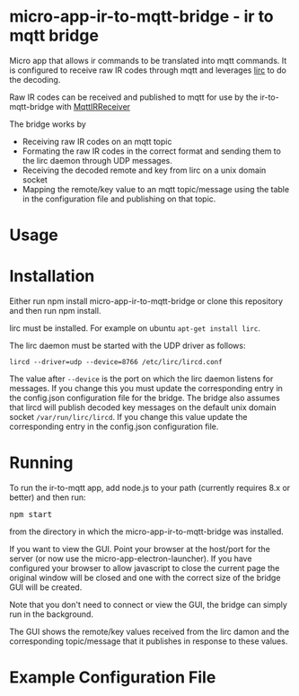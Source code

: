 # micro-app-ir-to-mqtt-bridge - ir  to mqtt bridge

Micro app that allows ir commands to be translated into
mqtt commands. It is configured to receive raw IR codes
through mqtt and leverages [lirc](http://lirc.org) to do
the decoding.

Raw IR codes can be received and published
to mqtt for use by the ir-to-mqtt-bridge with
[MqttIRReceiver](https://github.com/mhdawson/arduino-esp8266/tree/master/MqttIRReceiver)

The bridge works by 

* Receiving raw IR codes on an mqtt topic
* Formating the raw IR codes in the correct format and sending them
  to the lirc daemon through UDP messages.
* Receiving the decoded remote and key from lirc on a unix
  domain socket
* Mapping the remote/key value to an mqtt topic/message using the
  table in the configuration file and publishing on that topic.

# Usage

# Installation

Either run npm install micro-app-ir-to-mqtt-bridge or clone this repository
and then run npm install.

lirc must be installed.  For example on ubuntu `apt-get install lirc`.

The lirc daemon must be started with the UDP driver as follows:

```
lircd --driver=udp --device=8766 /etc/lirc/lircd.conf

```

The value after `--device` is the port on which the lirc daemon listens
for messages.  If you change this you must update the corresponding
entry in the config.json configuration file for the bridge.  The bridge
also assumes that lircd will publish decoded key messages on the default
unix domain socket `/var/run/lirc/lircd`.  If you change this value update
the corresponding entry in the config.json configuration file.

# Running

To run the ir-to-mqtt app, add node.js to your path
(currently requires 8.x or better) and then run:

<PRE>
npm start
</PRE>

from the directory in which the micro-app-ir-to-mqtt-bridge was installed.

If you want to view the GUI. Point your browser at the host/port for the server
(or now use the micro-app-electron-launcher). 
If you have configured your browser to allow javascript to close the current
page the original window will be closed and one with the correct size of the
bridge GUI will be created.

Note that you don't need to connect or view the GUI, the bridge can simply run
in the background.

The GUI shows the remote/key values received from the lirc damon and the
corresponding topic/message that it publishes in response to these values.


# Example Configuration File
